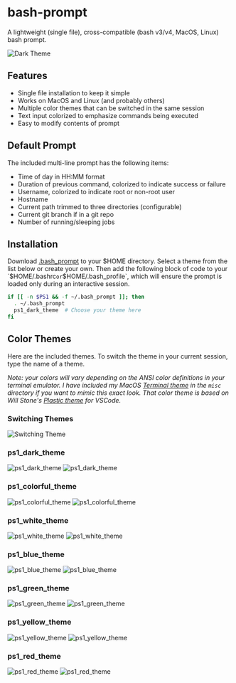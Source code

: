 # bash-prompt
A lightweight (single file), cross-compatible (bash v3/v4, MacOS, Linux) bash prompt.

![Dark Theme](images/dark_theme2.png)

## Features

* Single file installation to keep it simple
* Works on MacOS and Linux (and probably others)
* Multiple color themes that can be switched in the same session
* Text input colorized to emphasize commands being executed
* Easy to modify contents of prompt

## Default Prompt

The included multi-line prompt has the following items:

* Time of day in HH:MM format
* Duration of previous command, colorized to indicate success or failure
* Username, colorized to indicate root or non-root user
* Hostname
* Current path trimmed to three directories (configurable)
* Current git branch if in a git repo
* Number of running/sleeping jobs

## Installation

Download [.bash_prompt](https://github.com/pkazmier/bash-prompt/blob/master/.bash_prompt)
to your $HOME directory. Select a theme from the list below or create your own. Then add
the following block of code to your `$HOME/.bashrc` or `$HOME/.bash_profile`, which will 
ensure the prompt is loaded only during an interactive session.

```bash
if [[ -n $PS1 && -f ~/.bash_prompt ]]; then
  . ~/.bash_prompt
  ps1_dark_theme  # Choose your theme here
fi
```

## Color Themes

Here are the included themes. To switch the theme in your current session, type 
the name of a theme. 

*Note: your colors will vary depending on the ANSI color definitions in your terminal
emulator. I have included my MacOS [Terminal theme](misc/Plastic.terminal) in the
`misc` directory if you want to mimic this exact look. That color theme is based on
Will Stone's [Plastic theme](https://will-stone.github.io/plastic/) for VSCode.*

### Switching Themes
![Switching Theme](images/theme_switching.png)

### ps1_dark_theme
![ps1_dark_theme](images/dark_theme2.png)
![ps1_dark_theme](images/dark_theme.png)

### ps1_colorful_theme
![ps1_colorful_theme](images/colorful_theme2.png)
![ps1_colorful_theme](images/colorful_theme.png)

### ps1_white_theme
![ps1_white_theme](images/white_theme2.png)
![ps1_white_theme](images/white_theme.png)

### ps1_blue_theme
![ps1_blue_theme](images/blue_theme2.png)
![ps1_blue_theme](images/blue_theme.png)

### ps1_green_theme
![ps1_green_theme](images/green_theme2.png)
![ps1_green_theme](images/green_theme.png)

### ps1_yellow_theme
![ps1_yellow_theme](images/yellow_theme2.png)
![ps1_yellow_theme](images/yellow_theme.png)

### ps1_red_theme
![ps1_red_theme](images/red_theme2.png)
![ps1_red_theme](images/red_theme.png)

